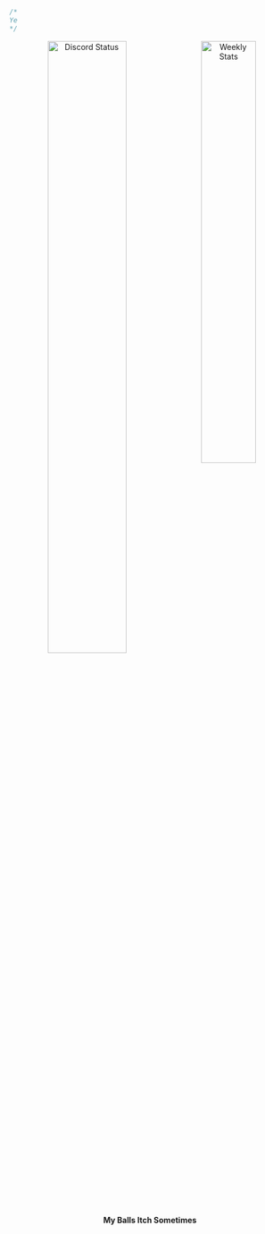 ```ts
/*
Ye
*/
```
<p align="center">
	<a href="https://discord.com/users/795621503101042696" target="_blank">
		<img 
			width="53%" 
			align="center" 
			alt="Discord Status" 
			src="https://lanyard.cnrad.dev/api/795621503101042696?bg=1f1f1f&borderRadius=5px"
		/>
	</a>
	<a href="https://wakatime.com/@Phat" target="_blank">
		<img
			width="44%"
			align="right"
			alt="Weekly Stats"
			src="https://github-readme-stats.vercel.app/api/wakatime?username=Phat&border_radius=5px&theme=dark&bg_color=1f1f1f&border_color=1f1f1f&icon_color=58a6ff&show_icons=true&disable_animations=true&custom_title=Weekly%20Stats"
		/>
	</a>
	<br>
	<br>
	<br>
	<b>My Balls Itch Sometimes</b>
</p>
